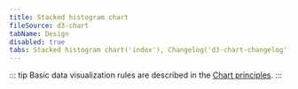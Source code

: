 ```yaml
---
title: Stacked histogram chart
fileSource: d3-chart
tabName: Design
disabled: true
tabs: Stacked histogram chart('index'), Changelog('d3-chart-changelog')
---
```


::: tip
Basic data visualization rules are described in the [Chart principles](/data-display/d3-chart).
:::

